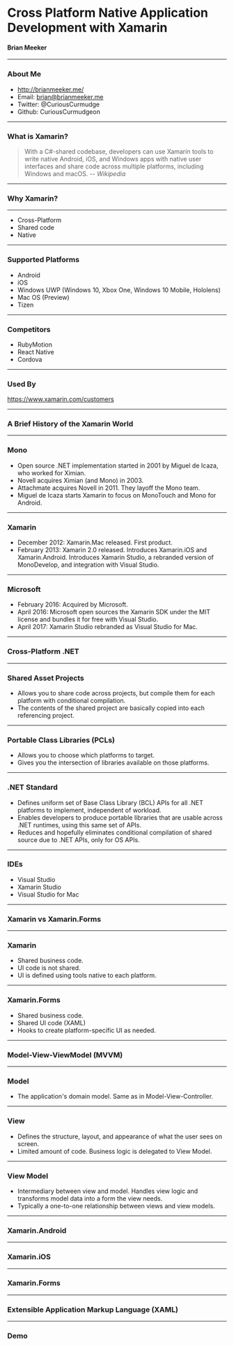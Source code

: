 # Cross Platform Native Application Development with Xamarin

#### Brian Meeker

---

### About Me

* http://brianmeeker.me/
* Email: brian@brianmeeker.me
* Twitter: @CuriousCurmudge
* Github: CuriousCurmudgeon

---

### What is Xamarin?

> With a C#-shared codebase, developers can use Xamarin tools to write native Android, iOS, and Windows apps with native user interfaces and share code across multiple platforms, including Windows and macOS.
> -- <cite>Wikipedia</cite>

---
### Why Xamarin?

---

* Cross-Platform
* Shared code
* Native

---

### Supported Platforms
* Android
* iOS
* Windows UWP (Windows 10, Xbox One, Windows 10 Mobile, Hololens)
* Mac OS (Preview)
* Tizen

---

### Competitors
* RubyMotion
* React Native
* Cordova

---

### Used By
https://www.xamarin.com/customers

---

### A Brief History of the Xamarin World

---

### Mono
* Open source .NET implementation started in 2001 by Miguel de Icaza, who worked for Ximian.
* Novell acquires Ximian (and Mono) in 2003.
* Attachmate acquires Novell in 2011. They layoff the Mono team.
* Miguel de Icaza starts Xamarin to focus on MonoTouch and Mono for Android.

---

### Xamarin
* December 2012: Xamarin.Mac released. First product.
* February 2013: Xamarin 2.0 released. Introduces Xamarin.iOS and Xamarin.Android. Introduces Xamarin Studio, a rebranded version of MonoDevelop, and integration with Visual Studio.

---

### Microsoft
* February 2016: Acquired by Microsoft.
* April 2016: Microsoft open sources the Xamarin SDK under the MIT license and bundles it for free with Visual Studio.
* April 2017: Xamarin Studio rebranded as Visual Studio for Mac.

---

### Cross-Platform .NET

---

### Shared Asset Projects
* Allows you to share code across projects, but compile them for each platform with conditional compilation.
* The contents of the shared project are basically copied into each referencing project.

---

### Portable Class Libraries (PCLs)
* Allows you to choose which platforms to target.
* Gives you the intersection of libraries available on those platforms.

---

### .NET Standard
* Defines uniform set of Base Class Library (BCL) APIs for all .NET platforms to implement, independent of workload.
* Enables developers to produce portable libraries that are usable across .NET runtimes, using this same set of APIs.
* Reduces and hopefully eliminates conditional compilation of shared source due to .NET APIs, only for OS APIs.

---

### IDEs
* Visual Studio
* Xamarin Studio
* Visual Studio for Mac

---

### Xamarin vs Xamarin.Forms

---

### Xamarin
* Shared business code.
* UI code is not shared.
* UI is defined using tools native to each platform.

---

### Xamarin.Forms
* Shared business code.
* Shared UI code (XAML)
* Hooks to create platform-specific UI as needed.

---

### Model-View-ViewModel (MVVM)

---

### Model
* The application's domain model. Same as in Model-View-Controller.

---

### View
* Defines the structure, layout, and appearance of what the user sees on screen.
* Limited amount of code. Business logic is delegated to View Model.

---

### View Model
* Intermediary between view and model. Handles view logic and transforms model data into a form the view needs.
* Typically a one-to-one relationship between views and view models.

---

### Xamarin.Android

---

### Xamarin.iOS

---

### Xamarin.Forms

---

### Extensible Application Markup Language (XAML)

---

### Demo
